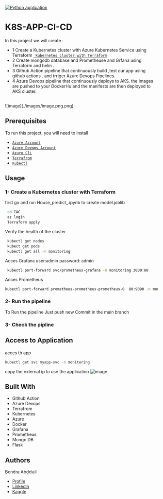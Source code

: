 [![Python application](https://github.com/bendraabdelali/Sentiment-Analysis/actions/workflows/python-app.yml/badge.svg?branch=main&event=push)](https://github.com/bendraabdelali/Sentiment-Analysis/actions/workflows/python-app.yml)

# K8S-APP-CI-CD 

In this project we will create :
- 1 Create a Kubernetes cluster with Azure Kubernetes Service using Terraform
[` Kubernetes cluster with Terraform`](https://github.com/bendraabdelali/K8s-CI-Cd-Azure-Devops-Terraform-#1--create-a-kubernetes-cluster-with-terraform)
- 2  Create mongodb database and Prometheuse and Grfana using Terraform and helm .  
- 3 Github Action pipeline that continuously build ,test  our app using  github actions . and trriger  Azure Devops  Pipelines.
- 4 Azure Devops pipeline that continuously  deploys to  AKS.  the images are pushed to your DockerHu  and the manifests are then deployed to  AKS cluster.
<br>
![image](./images/image.png.png)


##  Prerequisites

To run this project, you will need to install 

- [`Azure Account`](https://azure.microsoft.com/en-us/free/?WT.mc_id=A261C142F) 
- [`Azure Devops Account`](https://azure.microsoft.com/en-us/products/devops/)
- [`Azure Cli`](https://learn.microsoft.com/en-us/cli/azure/install-azure-cli)
- [`Terrafrom`](https://developer.hashicorp.com/terraform/tutorials/aws-get-started/install-cli)
- [`Kubectl`](https://kubernetes.io/docs/tasks/tools/)



## Usage
### 1- Create a Kubernetes cluster with Terraform 
first go and run House_predict_.ipynb to create model.joblib 
 ```bash
  cd IAC
  az login
  Terraform apply 
```
Verify the health of the cluster
 ```bash
  kubectl get nodes
  kubect get pods 
  kubectl get all -n monitoring
```
Acces Grafana user:admin password: admin
 ```bash
  kubectl port-forward svc/prometheus-grafana -n monitoring 3000:80
```

Acces Prometheus
 ```bash
 kubectl port-forward prometheus-prometheus-prometheus-0  80:9090 -n monitoring
```


### 2- Run  the pipeline
To Run the pipeline Just push new Commit in the main branch 
### 3- Check the pipline 




## Access to Application 
#### 
acces th app 
 ```bash
 kubectl get svc myapp-svc -n monitoring 
```
copy the  external ip to use the application
![image](./image/Aks.png)






## Built With
- Github Action
- Azure Devops
- Terrafrom
- Kubernetes
- Azure
- Docker
- Grafana
- Prometheus
- Mongo DB
- Flask


## Authors
Bendra Abdelali
- [Profile](https://github.com/bendraabdelali)
- [Linkedin](https://www.linkedin.com/in/abdelali-bendra-934755182/)
- [Kaggle](https://www.kaggle.com/bendraabdelali)
